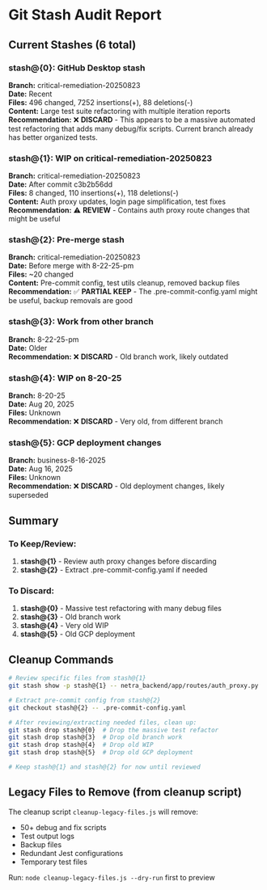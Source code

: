 # Git Stash Audit Report

## Current Stashes (6 total)

### stash@{0}: GitHub Desktop stash
**Branch:** critical-remediation-20250823  
**Date:** Recent  
**Files:** 496 changed, 7252 insertions(+), 88 deletions(-)  
**Content:** Large test suite refactoring with multiple iteration reports
**Recommendation:** ❌ **DISCARD** - This appears to be a massive automated test refactoring that adds many debug/fix scripts. Current branch already has better organized tests.

### stash@{1}: WIP on critical-remediation-20250823
**Branch:** critical-remediation-20250823  
**Date:** After commit c3b2b56dd  
**Files:** 8 changed, 110 insertions(+), 118 deletions(-)  
**Content:** Auth proxy updates, login page simplification, test fixes
**Recommendation:** ⚠️ **REVIEW** - Contains auth proxy route changes that might be useful

### stash@{2}: Pre-merge stash
**Branch:** critical-remediation-20250823  
**Date:** Before merge with 8-22-25-pm  
**Files:** ~20 changed  
**Content:** Pre-commit config, test utils cleanup, removed backup files
**Recommendation:** ✅ **PARTIAL KEEP** - The .pre-commit-config.yaml might be useful, backup removals are good

### stash@{3}: Work from other branch
**Branch:** 8-22-25-pm  
**Date:** Older  
**Recommendation:** ❌ **DISCARD** - Old branch work, likely outdated

### stash@{4}: WIP on 8-20-25
**Branch:** 8-20-25  
**Date:** Aug 20, 2025  
**Files:** Unknown  
**Recommendation:** ❌ **DISCARD** - Very old, from different branch

### stash@{5}: GCP deployment changes
**Branch:** business-8-16-2025  
**Date:** Aug 16, 2025  
**Files:** Unknown  
**Recommendation:** ❌ **DISCARD** - Old deployment changes, likely superseded

## Summary

### To Keep/Review:
1. **stash@{1}** - Review auth proxy changes before discarding
2. **stash@{2}** - Extract .pre-commit-config.yaml if needed

### To Discard:
1. **stash@{0}** - Massive test refactoring with many debug files
2. **stash@{3}** - Old branch work
3. **stash@{4}** - Very old WIP
4. **stash@{5}** - Old GCP deployment

## Cleanup Commands

```bash
# Review specific files from stash@{1}
git stash show -p stash@{1} -- netra_backend/app/routes/auth_proxy.py

# Extract pre-commit config from stash@{2}
git checkout stash@{2} -- .pre-commit-config.yaml

# After reviewing/extracting needed files, clean up:
git stash drop stash@{0}  # Drop the massive test refactor
git stash drop stash@{3}  # Drop old branch work
git stash drop stash@{4}  # Drop old WIP
git stash drop stash@{5}  # Drop old GCP deployment

# Keep stash@{1} and stash@{2} for now until reviewed
```

## Legacy Files to Remove (from cleanup script)

The cleanup script `cleanup-legacy-files.js` will remove:
- 50+ debug and fix scripts
- Test output logs
- Backup files
- Redundant Jest configurations
- Temporary test files

Run: `node cleanup-legacy-files.js --dry-run` first to preview